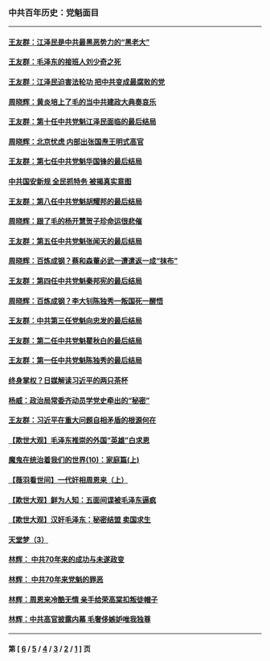 ### 中共百年历史：党魁面目
---
#### [王友群：江泽民是中共最黑恶势力的“黑老大”](../../pages/nf1176107/n13022180.md?06200430) 
#### [王友群：毛泽东的接班人刘少奇之死](../../pages/nf1176107/n12991772.md?06200430) 
#### [王友群：江泽民迫害法轮功 把中共变成最腐败的党](../../pages/nf1176107/n12947347.md?06200430) 
#### [周晓辉：黄炎培上了毛的当中共建政大典奏哀乐](../../pages/nf1176107/n12942780.md?06200430) 
#### [王友群：第十任中共党魁江泽民面临的最后结局](../../pages/nf1176107/n12933748.md?06200430) 
#### [周晓辉：北京忧虑 内部出张国焘王明式高官](../../pages/nf1176107/n12931709.md?06200430) 
#### [王友群：第七任中共党魁华国锋的最后结局](../../pages/nf1176107/n12918457.md?06200430) 
#### [中共国安新规 全民抓特务 被揭真实意图](../../pages/nf1176107/n12911615.md?06200430) 
#### [王友群：第八任中共党魁胡耀邦的最后结局](../../pages/nf1176107/n12902918.md?06200430) 
#### [周晓辉：跟了毛的杨开慧贺子珍命运很悲催](../../pages/nf1176107/n12877804.md?06200430) 
#### [王友群：第五任中共党魁张闻天的最后结局](../../pages/nf1176107/n12865420.md?06200430) 
#### [周晓辉：百炼成钢？蔡和森董必武一遭遣返一成“抹布”](../../pages/nf1176107/n12854806.md?06200430) 
#### [王友群：第四任中共党魁秦邦宪的最后结局](../../pages/nf1176107/n12855290.md?06200430) 
#### [周晓辉：百炼成钢？李大钊陈独秀一叛国死一醒悟](../../pages/nf1176107/n12847981.md?06200430) 
#### [王友群：中共第三任党魁向忠发的最后结局](../../pages/nf1176107/n12840390.md?06200430) 
#### [王友群：第二任中共党魁瞿秋白的最后结局](../../pages/nf1176107/n12824710.md?06200430) 
#### [王友群：第一任中共党魁陈独秀的最后结局](../../pages/nf1176107/n12809869.md?06200430) 
#### [终身掌权？日媒解读习近平的两只茶杯](../../pages/nf1176107/n12805064.md?06200430) 
#### [杨威：政治局常委齐动员学党史牵出的“秘密”](../../pages/nf1176107/n12764642.md?06200430) 
#### [王友群：习近平在重大问题自相矛盾的根源何在](../../pages/nf1176107/n12499563.md?06200430) 
#### [【欺世大观】毛泽东推崇的外国“英雄”白求恩](../../pages/nf1176107/n12362005.md?06200430) 
#### [魔鬼在统治着我们的世界(10)：家庭篇(上)](../../pages/nf1176107/n10435448.md?06200430) 
#### [【薇羽看世间】一代奸相周恩来（上）](../../pages/nf1176107/n12401109.md?06200430) 
#### [【欺世大观】鲜为人知：五面间谍被毛泽东逼疯](../../pages/nf1176107/n12358513.md?06200430) 
#### [【欺世大观】汉奸毛泽东：秘密结盟 卖国求生](../../pages/nf1176107/n12356888.md?06200430) 
#### [天堂梦（3）](../../pages/nf1176107/n11798321.md?06200430) 
#### [林辉： 中共70年来的成功与未遂政变](../../pages/nf1176107/n11559430.md?06200430) 
#### [林辉： 中共70年来党魁的罪恶](../../pages/nf1176107/n11555284.md?06200430) 
#### [林辉：周恩来冷酷无情 亲手给荣高棠扣叛徒帽子](../../pages/nf1176107/n11428903.md?06200430) 
#### [林辉：中共高官披露内幕 毛奢侈嫉妒唯我独尊](../../pages/nf1176107/n11403595.md?06200430) 

---
#### 第 [ [6](./6.md?06200430) / [5](./5.md?06200430) / [4](./4.md?06200430) / [3](./3.md?06200430) / [2](./2.md?06200430) / [1](./1.md?06200430) ] 页
